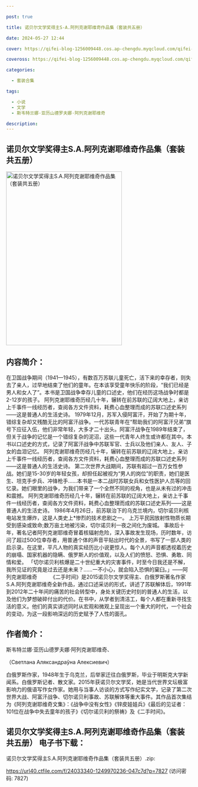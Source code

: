 ```yaml
---

post: true

title: 诺贝尔文学奖得主S-A.阿列克谢耶维奇作品集（套装共五册）

date: 2024-05-27 12:44

cover: https://qifei-blog-1256009448.cos.ap-chengdu.myqcloud.com/qifei-blog/6600d6239f345e8d0367d2e6.jpg

coveross: https://qifei-blog-1256009448.cos.ap-chengdu.myqcloud.com/qifei-blog/6600d6239f345e8d0367d2e6.jpg

categories:

  - 套装合集

tags:

  - 小说
  - 文学
  - 斯韦特兰娜·亚历山德罗夫娜·阿列克谢耶维奇

description:
---
```


## 诺贝尔文学奖得主S.A.阿列克谢耶维奇作品集（套装共五册）
<img alt="诺贝尔文学奖得主S.A.阿列克谢耶维奇作品集（套装共五册） " class="aligncenter loaded" data-was-processed="true" decoding="async" fetchpriority="high" height="471" src="https://qifei-blog-1256009448.cos.ap-chengdu.myqcloud.com/qifei-blog/6600d6239f345e8d0367d2e6.jpg " style="cursor: zoom-in;" width="314"/>

## 内容简介：

在卫国战争期间（1941—1945），有数百万苏联儿童死亡，活下来的幸存者，则失去了亲人，过早地结束了他们的童年。在本该享受童年快乐的阶段，“我们已经是男人和女人了”。本书是卫国战争幸存儿童的口述史，他们在经历这场战争时都是2-12岁的孩子。 阿列克谢耶维奇历经几十年，辗转在前苏联的辽阔大地上，亲访上千事件一线经历者，查阅各方文件资料，耗费心血整理而成的苏联口述史系列——这是普通人的生活史诗。 1979年12月，苏军入侵阿富汗，开始了为期十年，错综复杂却又残酷无比的阿富汗战争。一代苏联青年在“帮助我们的阿富汗兄弟”旗号下应征入伍，他们非常年轻，大多才二十出头。阿富汗战争在1989年结束了，但关于战争的记忆是一个错综复杂的泥沼，这些一代青年人终生或许都在其中。本书以口述史的方式，记录了阿富汗战争中苏联军官、士兵以及他们亲人、友人、子女的血泪记忆。 阿列克谢耶维奇历经几十年，辗转在前苏联的辽阔大地上，亲访上千事件一线经历者，查阅各方文件资料，耗费心血整理而成的苏联口述史系列——这是普通人的生活史诗。 第二次世界大战期间，苏联有超过一百万女性参战。她们是15-30岁的年轻女孩，却担任起被视为“男人的岗位”的职责，她们是医生、坦克手步兵、冲锋枪手……本书是一本二战时苏联女兵和女性医护人员等的回忆录。她们眼里的战争，为我们带来了一个全然不同的视角，也是从未有过的冲击和震撼。 阿列克谢耶维奇历经几十年，辗转在前苏联的辽阔大地上，亲访上千事件一线经历者，查阅各方文件资料，耗费心血整理而成的苏联口述史系列——这是普通人的生活史诗。 1986年4月26日，前苏联治下的乌克兰境内，切尔诺贝利核电站发生爆炸，这是人类史上*惨烈的技术悲剧之一。 上万平民因放射性物质长期受到感染或致命;数万亩土地被污染，切尔诺贝利一夜之间化为废城。 事故后十年，著名记者阿列克谢耶维奇冒着核辐射危险，深入事故发生现场，历时数年，访问了超过500位幸存者，用普通个体的声音平贴出时代的全景，书写了一部人类的启示录。在这里，平凡人物的真实经历比小说更惊人。每个人的声音都透视着历史的崩塌、国家机器的隐瞒、俄罗斯人的价值观，以及人们的愤怒、恐惧、勇敢、同情和爱。 「切尔诺贝利核爆是二十世纪重大的灾害事件，时至今日我还是不解，我所见证的究竟是过去还是未来？……一不小心，就会陷入恐惧的窠臼。」——阿列克谢耶维奇 　　 《二手时间》是2015诺贝尔文学奖得主、白俄罗斯著名作家S.A.阿列克谢耶维奇全新作品，通过口述采访的形式，讲述了苏联解体后，1991年到2012年二十年间的痛苦的社会转型中，身处关键历史时刻的普通人的生活，以及他们为梦想破碎付出的代价。在书中，从学者到清洁工，每个人都在重新寻找生活的意义。他们的真实讲述同时从宏观和微观上呈现出一个重大的时代，一个社会的变动，为这一段影响深远的历史赋予了人性的面孔。

## 作者简介：

斯韦特兰娜·亚历山德罗夫娜·阿列克谢耶维奇、<br/>

（Свeтлана Аляксандраўна Aлeксиeвич）<br/>

白俄罗斯作家，1948年生于乌克兰，后举家迁往白俄罗斯，毕业于明斯克大学新闻系。白俄罗斯记者、散文家。2015年获诺贝尔文学奖，她是当代世界文坛极富影响力的俄语写作女作家。她用与当事人访谈的方式写作纪实文学，记录了第二次世界大战、阿富汗战争、切尔诺贝利事故、苏联解体等重大事件。其作品首次集结为《阿列克谢耶维奇文集》：《战争中没有女性》《锌皮娃娃兵》《最后的见证者：101位在战争中失去童年的孩子》《切尔诺贝利的祭祷》及《二手时间》。

## 诺贝尔文学奖得主S.A.阿列克谢耶维奇作品集（套装共五册） 电子书下载：



诺贝尔文学奖得主S.A.阿列克谢耶维奇作品集（套装共五册）.zip: 

https://url40.ctfile.com/f/24033340-1249970236-047c7d?p=7827 (访问密码: 7827)
